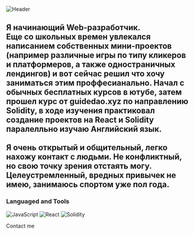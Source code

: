 ![Header](https://www.krojac.com/wp-content/uploads/2017/05/frontend-developer-1920x400.png)


## Я начинающий Web-разработчик. <br> Еще со школьных времен увлекался написанием собственных мини-проектов (например различные игры по типу кликеров и платформеров, а также одностраничных лендингов) и вот сейчас решил что хочу заниматься этим проффесианально. Начал с обычных бесплатных курсов в ютубе, затем прошел курс от guidedao.xyz по направлению Solidity, в ходе изучения практиковал создание проектов на React и Solidity паралелльно изучаю Английский язык. <br>  <br> Я очень открытый и общительный, легко нахожу контакт с людьми. Не конфликтный, но свою точку зрения отстаять могу. Целеустремленный, вредных привычек не имею, занимаюсь спортом уже пол года.

### Languaged and Tools


![JavaScript](https://img.shields.io/badge/-JavaScript-090909?style=for-the-badge&logo=JavaScript&logoColor=E9D54D)
![React](https://img.shields.io/badge/-React-090909?style=for-the-badge&logo=React&logoColor=47c5FB)
![Solidity](https://img.shields.io/badge/-Solidity-090909?style=for-the-badge&logo=Solidity&logoColor=47c5FB)

Contact me
